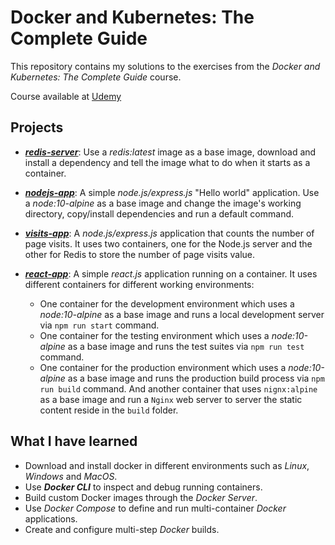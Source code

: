 # Docker and Kubernetes: The Complete Guide

This repository contains my solutions to the exercises from the *Docker and Kubernetes: The Complete Guide* course.

Course available at [Udemy](https://www.udemy.com/docker-and-kubernetes-the-complete-guide)

## Projects

- [***redis-server***](p1-redis-server/): Use a *redis:latest* image as a base image, download and install a dependency and tell the image what to do when it starts as a container.

- [***nodejs-app***](p2-nodejs-app/): A simple *node.js/express.js* "Hello world" application. Use a *node:10-alpine* as a base image and change the image's working directory, copy/install dependencies and run a default command.

- [***visits-app***](p3-visits-app/): A *node.js/express.js* application that counts the number of page visits. It uses two containers, one for the Node.js server and the other for Redis to store the number of page visits value.

- [***react-app***](p4-react-app/): A simple *react.js* application running on a container. It uses different containers for different working environments:
  - One container for the development environment which uses a *node:10-alpine* as a base image and runs a local development server via `npm run start` command.
  - One container for the testing environment which uses a *node:10-alpine* as a base image and runs the test suites via `npm run test` command.
  - One container for the production environment which uses a *node:10-alpine* as a base image and runs the production build process via `npm run build` command. And another container that uses `nignx:alpine` as a base image and run a `Nginx` web server to server the static content reside in the `build` folder.

## What I have learned

- Download and install docker in different environments such as *Linux*, *Windows* and *MacOS*.
- Use ***Docker CLI*** to inspect and debug running containers.
- Build custom Docker images through the *Docker Server*.
- Use *Docker Compose* to define and run multi-container *Docker* applications.
- Create and configure multi-step *Docker* builds.
